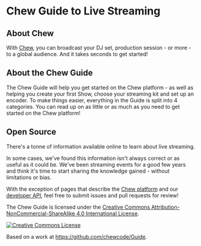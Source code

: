 # Chew Guide to Live Streaming

## About Chew

With [Chew](http://chew.tv/guideabout/index), you can broadcast your DJ set, production session - or more - to a global audience. And it takes seconds to get started!

## About the Chew Guide

The Chew Guide will help you get started on the Chew platform - as well as helping you create your first Show, choose your streaming kit and set up an encoder. To make things easier, everything in the Guide is split into 4 categories. You can read up on as little or as much as you need to get started on the Chew platform!

## Open Source

There's a tonne of information available online to learn about live streaming. 

In some cases, we've found this information isn't always correct or as useful as it could be. We've been streaming events for a good few years and think it's time to start sharing the knowledge gained - without limitations or bias. 

With the exception of pages that describe the [Chew platform](http://chew.tv/guide/using_chew/getting_started) and our [developer API](http://chew.tv/guide/developer_api/getting_started), feel free to submit issues and pull requests for review!

The Chew Guide is licensed under the [Creative Commons Attribution-NonCommercial-ShareAlike 4.0 International License](http://chew.tv/guide/LICENCE).

<a rel="license" href="http://creativecommons.org/licenses/by-nc-sa/4.0/"><img alt="Creative Commons License" style="border-width:0" src="https://i.creativecommons.org/l/by-nc-sa/4.0/88x31.png" /></a><br /><span xmlns:dct="http://purl.org/dc/terms/" href="http://purl.org/dc/dcmitype/Text" property="dct:title" rel="dct:type">

Based on a work at <a xmlns:dct="http://purl.org/dc/terms/" href="https://github.com/chewcode/Guide" rel="dct:source">https://github.com/chewcode/Guide</a>.
